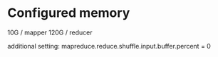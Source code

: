 # Configured memory

10G / mapper
120G / reducer

additional setting: mapreduce.reduce.shuffle.input.buffer.percent = 0

